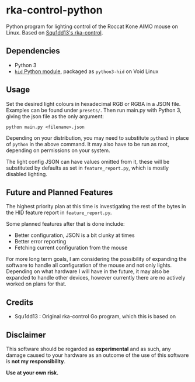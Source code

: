 # rka-control-python
Python program for lighting control of the Roccat Kone AIMO mouse on Linux. Based on [Squ1dd13's rka-control](https://github.com/Squ1dd13/rka-control).

## Dependencies
* Python 3
* [`hid` Python module](https://pypi.org/project/hid/), packaged as `python3-hid` on Void Linux

## Usage
Set the desired light colours in hexadecimal RGB or RGBA in a JSON file. Examples can be found under `presets/`. Then run main.py with Python 3, giving the json file as the only argument: 
```shell
python main.py <filename>.json
```
Depending on your distribution, you may need to substitute `python3` in place of `python` in the above command. It may also have to be run as root, depending on permissions on your system.

The light config JSON can have values omitted from it, these will be substituted by defaults as set in `feature_report.py`, which is mostly disabled lighting.

## Future and Planned Features
The highest priority plan at this time is investigating the rest of the bytes in the HID feature report in `feature_report.py`.

Some planned features after that is done include:
* Better configuration, JSON is a bit clunky at times
* Better error reporting
* Fetching current configuration from the mouse

For more long term goals, I am considering the possibility of expanding the software to handle all configuration of the mouse and not only lights. Depending on what hardware I will have in the future, it may also be expanded to handle other devices, however currently there are no actively worked on plans for that.

## Credits
* Squ1dd13 : Original rka-control Go program, which this is based on

## Disclaimer
This software should be regarded as **experimental** and as such, any damage caused to your hardware as an outcome
of the use of this software is **not my responsibility**. 

**Use at your own risk.**
